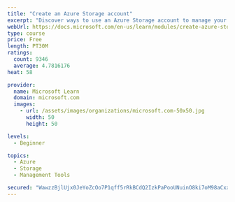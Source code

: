 ```yaml
---
title: "Create an Azure Storage account"
excerpt: "Discover ways to use an Azure Storage account to manage your data for billing, access, and storage location of your blobs, files, queues, and tables."
webUrl: https://docs.microsoft.com/en-us/learn/modules/create-azure-storage-account/
type: course
price: Free
length: PT30M
ratings:
  count: 9346
  average: 4.7816176
heat: 58

provider:
  name: Microsoft Learn
  domain: microsoft.com
  images:
    - url: /assets/images/organizations/microsoft.com-50x50.jpg
      width: 50
      height: 50

levels:
  - Beginner

topics:
  - Azure
  - Storage
  - Management Tools

secured: "WawzzBjlUjx0JeYoZcOo7P1qff5rRkBCdQ2IzkPaPooUNuinO8ki7oM98aCxx1e4BjkOYN/UbbfAlE56H167Mad5z/Sh2uoBUOGfc8wY3S995uxDIOk9cuuj4N+Z2r0CcW3kSCJo37lNi+I/wDy1ZWoFlfl7lu5wnkIITt5gbRVTQEbVUGzceq9u/Z9Vw+jJv1VtxvskMI1ZUuc6p6vIifLMIipLT2CltLUT8ea/W9RxNF0bsjuGwgOyd88xgvhoR1xGdJ46C+aCkaDVm9jXlbNpIpMTz2qt9sMDgzZJm8RmeKtq+qZ512gr5/xf8BwbIqxKYww7qw2wK/e3NXrWDRv2TdK6ALX9TyCZldXkB1A1fEaTRzu+/qheTi3/C8A9+HWxH7KQYlbArYKkmTOBZIZXWXWuisdjIdEHBip4zSw=;fX4O/y/WzdwMWVv0eQfEUw=="
---
```



